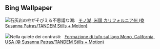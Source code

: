 ## Bing Wallpaper
![](https://www.bing.com/th?id=OHR.MonoTufa_JA-JP8066767108_UHD.jpg&w=1000)石灰岩の柱がそびえる不思議な湖:&nbsp;&ensp;[モノ湖, 米国 カリフォルニア州 (© Susanna Patras/TANDEM Stills + Motion)](https://www.bing.com/th?id=OHR.MonoTufa_JA-JP8066767108_UHD.jpg)
<br><br/>
![](https://www.bing.com/th?id=OHR.MonoTufa_IT-IT7280531919_UHD.jpg&w=1000)Nella quiete dei contrasti:&nbsp;&ensp;[Formazione di tufo sul lago Mono, California, USA (© Susanna Patras/TANDEM Stills + Motion)](https://www.bing.com/th?id=OHR.MonoTufa_IT-IT7280531919_UHD.jpg)
<br><br/>
